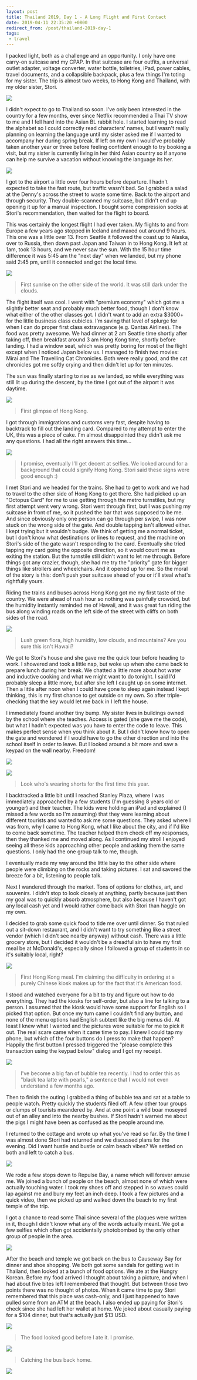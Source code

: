 ```yaml
---
layout: post
title: Thailand 2019, Day 1 - A Long Flight and First Contact
date: 2019-04-11 22:35:20 +0800
redirect_from: /post/thailand-2019-day-1
tags:
 - travel
---
```


I packed light, both as a challenge and an opportunity. I only have one carry-on suitcase and my CPAP. In that suitcase are four outfits, a universal outlet adapter, voltage converter, water bottle, toiletries, iPad, power cables, travel documents, and a collapsible backpack, plus a few things I'm toting for my sister. The trip is almost two weeks, to Hong Kong and Thailand, with my older sister, Stori.

![](/assets/images/2019/2019-04-11-thailand-day1-01.jpg)

I didn't expect to go to Thailand so soon. I've only been interested in the country for a few months, ever since Netflix recommended a Thai TV show to me and I fell hard into the Asian BL rabbit hole. I started learning to read the alphabet so I could correctly read characters' names, but I wasn't really planning on learning the language until my sister asked me if I wanted to accompany her during spring break. If left on my own I would've probably taken another year or three before feeling confident enough to try booking a visit, but my sister is currently living in her third Asian country so if anyone can help me survive a vacation without knowing the language its her.

![](/assets/images/2019/2019-04-11-thailand-day1-02.jpg)

I got to the airport a little over four hours before departure. I hadn't expected to take the fast route, but traffic wasn't bad. So I grabbed a salad at the Denny's across the street to waste some time. Back to the airport and through security. They double-scanned my suitcase, but didn't end up opening it up for a manual inspection. I bought some compression socks at Stori's recommendation, then waited for the flight to board.

This was certainly the longest flight I had ever taken. My flights to and from Europe a few years ago stopped in Iceland and maxed out around 9 hours. This one was a little over 13. From Seattle it followed the coast up to Alaska, over to Russia, then down past Japan and Taiwan in to Hong Kong. It left at 1am, took 13 hours, and we never saw the sun. With the 15 hour time difference it was 5:45 am the "next day" when we landed, but my phone said 2:45 pm, until it connected and got the local time.

![](/assets/images/2019/2019-04-11-thailand-day1-03.jpg)

> First sunrise on the other side of the world.  It was still dark under the clouds.

The flight itself was cool. I went with "premium economy" which got me a slightly better seat and probably much better food, though I don't know what either of the other classes got.  I didn't want to add an extra $3000+ for the little business class cubicles. I'm saving that level of splurge for when I can do proper first class extravagance (e.g. Qantas Airlines). The food was pretty awesome. We had dinner at 2 am Seattle time shortly after taking off, then breakfast around 3 am Hong Kong time, shortly before landing. I had a window seat, which was pretty boring for most of the flight except when I noticed Japan below us. I managed to finish two movies: Mirai and The Travelling Cat Chronicles. Both were really good, and the cat chronicles got me softly crying and then didn't let up for ten minutes.

The sun was finally starting to rise as we landed, so while everything was still lit up during the descent, by the time I got out of the airport it was daytime.

![](/assets/images/2019/2019-04-11-thailand-day1-04.jpg)

> First glimpse of Hong Kong. 

I got through immigrations and customs very fast, despite having to backtrack to fill out the landing card. Compared to my attempt to enter the UK, this was a piece of cake. I'm almost disappointed they didn't ask me any questions. I had all the right answers this time... 

![](/assets/images/2019/2019-04-11-thailand-day1-05.jpg)

> I promise, eventually I'll get decent at selfies. We looked around for a background that could signify Hong Kong. Stori said these signs were good enough :)

I met Stori and we headed for the trains. She had to get to work and we had to travel to the other side of Hong Kong to get there. She had picked up an "Octopus Card" for me to use getting through the metro turnstiles, but my first attempt went very wrong. Stori went through first, but I was pushing my suitcase in front of me, so it pushed the bar that was supposed to be me. And since obviously only one person can go through per swipe, I was now stuck on the wrong side of the gate. And double tapping isn't allowed either. I kept trying but it wouldn't budge. We think of getting me a normal ticket, but I don't know what destinations or lines to request, and the machine on Stori's side of the gate wasn't responding to the card. Eventually she tried tapping my card going the opposite direction, so it would count me as exiting the station. But the turnstile still didn't want to let me through. Before things got any crazier, though, she had me try the "priority" gate for bigger things like strollers and wheelchairs. And it opened up for me. So the moral of the story is this: don't push your suitcase ahead of you or it'll steal what's rightfully yours.

Riding the trains and buses across Hong Kong got me my first taste of the country. We were ahead of rush hour so nothing was painfully crowded, but the humidity instantly reminded me of Hawaii, and it was great fun riding the bus along winding roads on the left side of the street with cliffs on both sides of the road.

![](/assets/images/2019/2019-04-11-thailand-day1-06.jpg)

> Lush green flora, high humidity, low clouds, and mountains? Are you sure this isn't Hawaii? 

We got to Stori's house and she gave me the quick tour before heading to work. I showered and took a little nap, but woke up when she came back to prepare lunch during her break. We chatted a little more about hot water and inductive cooking and what we might want to do tonight. I said I'd probably sleep a little more, but after she left I caught up on some internet. Then a little after noon when I could have gone to sleep again instead I kept thinking, this is my first chance to get outside on my own. So after triple-checking that the key would let me back in I left the house.

I immediately found another tiny bump. My sister lives in buildings owned by the school where she teaches. Access is gated (she gave me the code), but what I hadn't expected was you have to enter the code to leave. This makes perfect sense when you think about it. But I didn't know how to open the gate and wondered if I would have to go the other direction and into the school itself in order to leave. But I looked around a bit more and saw a keypad on the wall nearby. Freedom!​

![](/assets/images/2019/2019-04-11-thailand-day1-07.jpg)

![](/assets/images/2019/2019-04-11-thailand-day1-08.jpg)

> Look who's wearing shorts for the first time this year. 

I backtracked a little bit until I reached Stanley Plaza, where I was immediately approached by a few students (I'm guessing 8 years old or younger) and their teacher. The kids were holding an iPad and explained (I missed a few words so I'm assuming) that they were learning about different tourists and wanted to ask me some questions. They asked where I was from, why I came to Hong Kong, what I like about the city, and if I'd like to come back sometime.  The teacher helped them check off my responses, then they thanked me and moved along. As I continued my stroll I enjoyed seeing all these kids approaching other people and asking them the same questions. I only had the one group talk to me, though.

I eventually made my way around the little bay to the other side where people were climbing on the rocks and taking pictures. I sat and savored the breeze for a bit, listening to people talk.

Next I wandered through the market. Tons of options for clothes, art, and souvenirs. I didn't stop to look closely at anything, partly because just then my goal was to quickly absorb atmosphere, but also because I haven't got any local cash yet and I would rather come back with Stori than haggle on my own.

I decided to grab some quick food to tide me over until dinner. So that ruled out a sit-down restaurant, and I didn't want to try something like a street vendor (which I didn't see nearby anyway) without cash. There was a little grocery store, but I decided it wouldn't be a dreadful sin to have my first meal be at McDonald's, especially since I followed a group of students in so it's suitably local, right?

![](/assets/images/2019/2019-04-11-thailand-day1-09.jpg)

> First Hong Kong meal.  I'm claiming the difficulty in ordering at a purely Chinese kiosk makes up for the fact that it's American food.

I stood and watched everyone for a bit to try and figure out how to do everything. They had the kiosks for self-order, but also a line for talking to a person. I assumed that the kiosk would have some support for English so I picked that option.​ But once my turn came I couldn't find any button, and none of the menu options had English subtext like the big menus did. At least I knew what I wanted and the pictures were suitable for me to pick it out. The real scare came when it came time to pay. I knew I could tap my phone, but which of the four buttons do I press to make that happen? Happily the first button I pressed triggered the "please complete this transaction using the keypad below" dialog and I got my receipt.

![](/assets/images/2019/2019-04-11-thailand-day1-10.jpg)

> I've become a big fan of bubble tea recently. I had to order this as "black tea latte with pearls," a sentence that I would not even understand a few months ago. 

Then to finish the outing I grabbed a thing of bubble tea and sat at a table to people watch.  Pretty quickly the students filed off. A few other tour groups or clumps of tourists meandered by. And at one point a wild boar moseyed out of an alley and into the nearby bushes. If Stori hadn't warned me about the pigs I might have been as confused as the people around me.

I returned to the cottage and wrote up what you've read so far. By the time I was almost done Stori had returned and we discussed plans for the evening. Did I want hustle and bustle or calm beach vibes? We settled on both and left to catch a bus. 

![](/assets/images/2019/2019-04-11-thailand-day1-11.jpg)

We rode a few stops down to Repulse Bay, a name which will forever amuse me. We joined a bunch of people on the beach, almost none of which were actually touching water. I took my shoes off and stepped in so waves could lap against me and bury my feet an inch deep. I took a few pictures and a quick video, then we picked up and walked down the beach to my first temple of the trip.

I got a chance to read some Thai since several of the plaques were written in it, though I didn't know what any of the words actually meant.  We got a few selfies which often got accidentally photobombed by the only other group of people in the area.

![](/assets/images/2019/2019-04-11-thailand-day1-12.jpg)

After the beach and temple we got back on the bus to Causeway Bay for dinner and shoe shopping. We both got some sandals for getting wet in Thailand, then looked at a bunch of food options. We ate at the Hungry Korean. Before my food arrived I thought about taking a picture, and when I had about five bites left I remembered that thought. But between those two points there was no thought of photos. When it came time to pay Stori remembered that this place was cash-only, and I just happened to have pulled some from an ATM at the beach. I also ended up paying for Stori's check since she had left her wallet at home. We joked about casually paying for a $104 dinner, but that's actually just $13 USD.

![](/assets/images/2019/2019-04-11-thailand-day1-13.jpg)

> The food looked good before I ate it. I promise. 

![](/assets/images/2019/2019-04-11-thailand-day1-14.jpg)

> Catching the bus back home. 

![](/assets/images/2019/2019-04-11-thailand-day1-15.jpg)
